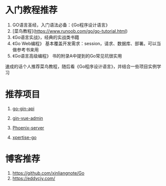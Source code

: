 # 入门教程推荐



1. GO语言圣经，入门语法必备：《Go程序设计语言》
2. \[菜鸟教程]\(https://www.runoob.com/go/go-tutorial.html)
3. 《Go语言实战》，经典的实战类书籍
4. 《Go Web编程》 基本覆盖开发需求：session，请求、数据库、部署。可以当做参考书来用
5. 《Go语言高级编程》 书的附录A中提到的Go常见坑很实用

速成的话个人推荐菜鸟教程，随后看《Go程序设计语言》，并结合一些项目实例学习



# 推荐项目

1. [go-gin-api](https://github.com/xinliangnote/go-gin-api)

2. [gin-vue-admin](https://github.com/flipped-aurora/gin-vue-admin)
3. [Phoenix-server](https://github.com/phoenix-next/phoenix-server)
4. [xpertise-go](https://github.com/Coach257/xpertise-go)



# 博客推荐

1. https://github.com/xinliangnote/Go
2. https://eddycjy.com/






<script src="https://utteranc.es/client.js"
        repo="Super-BUAA-2021/GinBook"
        issue-term="pathname"
        theme="github-light"
        crossorigin="anonymous"
        async>
</script>